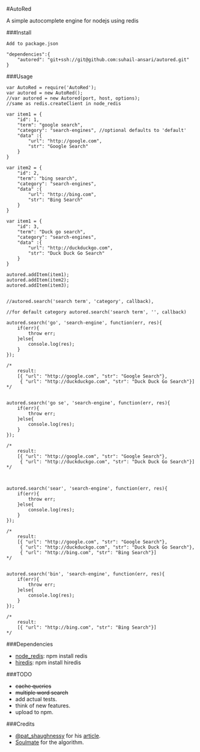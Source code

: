 #AutoRed

A simple autocomplete engine for nodejs using redis

###Install
	
	Add to package.json
	
	"dependencies":{
		"autored": "git+ssh://git@github.com:suhail-ansari/autored.git"
   	}

###Usage
	
	var AutoRed = require('AutoRed');
	var autored = new AutoRed();
	//var autored = new Autored(port, host, options);
	//same as redis.createClient in node_redis

	var item1 = {
		"id": 1,
		"term": "google search",
		"category": "search-engines", //optional defaults to 'default'
		"data" :{
			"url": "http://google.com",
			"str": "Google Search"
		}
	}

	var item2 = {
		"id": 2,
		"term": "bing search",
		"category": "search-engines",
		"data" :{
			"url": "http://bing.com",
			"str": "Bing Search"
		}
	}

	var item1 = {
		"id": 3,
		"term": "Duck go search",
		"category": "search-engines",
		"data" :{
			"url": "http://duckduckgo.com",
			"str": "Duck Duck Go Search"
		}
	}

	autored.addItem(item1);
	autored.addItem(item2);
	autored.addItem(item3);

	
	//autored.search('search term', 'category', callback),
	
	//for default category autored.search('search term', '', callback)
	
	autored.search('go', 'search-engine', function(err, res){
		if(err){
			throw err;
		}else{
			console.log(res);
		}
	});

	/*	
		result: 
		[{ "url": "http://google.com", "str": "Google Search"},
		 { "url": "http://duckduckgo.com", "str": "Duck Duck Go Search"}]
	*/

	
	autored.search('go se', 'search-engine', function(err, res){
		if(err){
			throw err;
		}else{
			console.log(res);
		}
	});	

	/*	
		result: 
		[{ "url": "http://google.com", "str": "Google Search"},
		 { "url": "http://duckduckgo.com", "str": "Duck Duck Go Search"}]
	*/

	
	
	autored.search('sear', 'search-engine', function(err, res){
		if(err){
			throw err;
		}else{
			console.log(res);
		}
	});	

	/*	
		result: 
		[{ "url": "http://google.com", "str": "Google Search"},
		 { "url": "http://duckduckgo.com", "str": "Duck Duck Go Search"},
		 { "url": "http://bing.com", "str": "Bing Search"}]
	*/

	
	autored.search('bin', 'search-engine', function(err, res){
		if(err){
			throw err;
		}else{
			console.log(res);
		}
	});		

	/*	
		result: 
		[{ "url": "http://bing.com", "str": "Bing Search"}]
	*/

###Dependencies

 * [node_redis](https://github.com/mranney/node_redis): npm install redis
 * [hiredis](https://www.npmjs.org/package/hiredis‎): npm install hiredis


###TODO
 
 * ~~cache queries~~
 * ~~multiple word search~~
 * add actual tests.
 * think of new features.
 * upload to npm.

###Credits

 * [@pat_shaughnessy](https://twitter.com/pat_shaughnessy) for his [article](http://patshaughnessy.net/2011/11/29/two-ways-of-using-redis-to-build-a-nosql-autocomplete-search-index).
 * [Soulmate](https://github.com/seatgeek/soulmate) for the algorithm.
